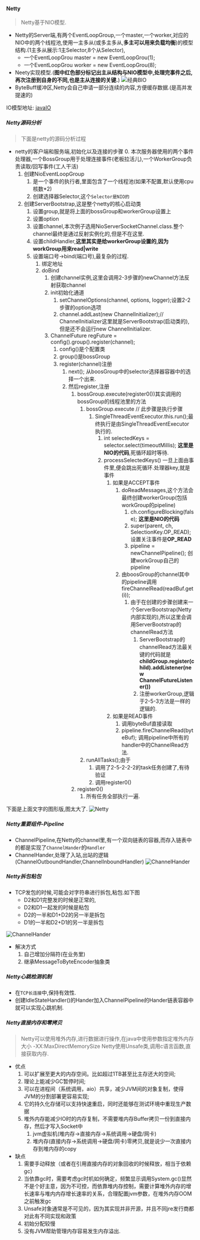 #### Netty
> Netty基于NIO模型.
* Netty的Server端,有两个EventLoopGroup,一个master,一个worker,对应的NIO中的两个线程池,使用一主多从(或多主多从,**多主可以用来负载均衡**)的模型结构.(1主多从展示:1主Selector,8个从Selector),
  * 一个EventLoopGrou master = new EventLoopGrou(1);
  * 一个EventLoopGrou worker = new EventLoopGrou(8);
* Neety实现模型.(**图中红色部分标记出主从结构与NIO模型中,处理完事件之后,再次注册到自身的不同,也是主从连接的关键.**)
![经典BIO](../../../Images/programming/component/netty/netty模型.png)
* ByteBuff缓冲区,Netty会自己申请一部分连续的内容,方便缓存数据.(是高并发提速的)

IO模型地址:
[javaIO](../../Java/base/JavaIO.md)

##### Netty源码分析
> 下面是netty的源码分析过程
* netty的客户端和服务端,初始化以及连接的步骤
  0. 本次服务器使用的两个事件处理器,一个BossGroup用于处理连接事件(老板拉活儿),一个WorkerGroup负责读取/回写事件(工人干活)
  1. 创建NioEventLoopGroup
     1. 是一个事件的执行者,里面包含了一个线程池(如果不配置,默认使用cpu核数*2)
     2. 创建选择器Selector,这个`Selector是NIO的`
  2. 创建ServerBootstrap,这是整个netty的核心启动类
     1. 设置group,就是将上面的bossGroup和workerGroup设置上
     2. 设置option
     3. 设置channel,本次例子选用NioServerSocketChannel.class.整个channel最终是通过反射实例化的,但是不在这里.
     4. 设置childHandler,**这里其实是给workerGroup设置的,因为workGroup用来read|write**
     5. 设置端口号->bind(端口号),最复杂的过程.
        1. 绑定地址
        2. doBind
           1. 创建channel实例,这里会调用2-3步骤的newChannel方法反射获取channel
           2. init初始化通道
              1. setChannelOptions(channel, options, logger);设置2-2步骤的option选项
              2. channel.addLast(new ChannelInitializer);// ChannelInitializer这里就是ServerBootstrap(启动类的),但是还不会运行new ChannelInitializer.
           3. ChannelFuture regFuture = config().group().register(channel);
              1. config()是个配置类
              2. group()是bossGroup
              3. register(channel)注册
                 1. next(); 从boosGroup中的selector选择器容器中的选择一个出来.
                 2. 然后register,注册
                    1. bossGroup.execute(register0())其实调用的bossGroup的线程池里的方法
                       1. bossGroup.execute // 此步骤是执行步骤
                          1. SingleThreadEventExecutor.this.run();最终执行是由SingleThreadEventExecutor执行的.
                             1. int selectedKeys = selector.select(timeoutMillis); **这里是NIO的代码**,死循环超时等待.
                             2. processSelectedKeys() 一旦上面由事件里,便会跳出死循环.处理器key,就是事件
                                1. 如果是ACCEPT事件
                                   1. doReadMessages,这个方法会最终创建workerGroup(包括workGroup的pipeline)
                                      1. ch.configureBlocking(false); **这里是NIO的代码**
                                      2. super(parent, ch, SelectionKey.OP_READ); 设置关注事件是**OP_READ**
                                      3. pipeline = newChannelPipeline(); 创建workGroup自己的pipeline
                                   2. 由boosGroup的channel其中的pipeline调用fireChannelRead(readBuf.get(i));
                                      1. 由于在创建的步骤创建来一个ServerBootstrap(Netty内部实现的),所以这里会调用ServerBootstrap的channelRead方法
                                         1. ServerBootstrap的channelRead方法最关键的代码就是**childGroup.register(child).addListener(new ChannelFutureListener())**
                                         2. 注册workerGroup,逻辑于2-5-3方法是一样的逻辑的.
                                2. 如果是READ事件
                                   1. 调用byteBuf直接读取
                                   2. pipeline.fireChannelRead(byteBuf); 调用pipeline中所有的handler中的ChannelRead方法.
                       2. runAllTasks();由于
                          1. 调用了2-5-2-2-2的task任务创建了,有待验证
                          2. 调用register0()
                    2. register0()
                       1. 所有任务全部执行一遍.
                       
下面是上面文字的图形版,图太大了.
![Netty](../../../Images/programming/component/netty/Netty-源码.png)
   

##### Netty重要组件-Pipeline
* ChannelPipeline,在Netty的channel里,有一个双向链表的容器,而存入链表中的都是实现了`ChannelHander`的`Handler`
* ChannelHander,处理了入站,出站的逻辑(ChannelOutboundHandler,ChannelInboundHandler)
![ChannelHander](../../../Images/programming/component/netty/Netty中Channel.png)

##### Netty拆包粘包
* TCP发包的时候,可能会对字符串进行拆包,粘包.如下图
  * D2和D1完整发的时候是正常的,
  * D2和D1一起发的时候是粘包
  * D2的一半和D1+D2的另一半是拆包
  * D1的一半和D2+D1的另一半是拆包

![ChannelHander](../../../Images/programming/component/netty/netty粘包拆包.png)
* 解决方式
  1. 自己增加分隔符(在业务里)
  2. 继承MessageToByteEncoder抽象类

##### Netty心跳检测机制
* 在`TCP长连接`中,保持有效性.
* 创建IdleStateHandler()的Hander加入ChannelPipeline的Hander链表容器中就可以实现心跳机制.


##### Netty直接内存和零拷贝
> Netty可以使用堆外内存,进行数据进行操作,在java中使用参数指定堆外内存大小 -XX:MaxDirectMemorySize
> Netty使用Unsafe类,调用c语言函数,直接获取内存.

* 优点
  1. 可以扩展至更大的内存空间。比如超过1TB甚至比主存还大的空间;
  2. 理论上能减少GC暂停时间;
  3. 可以在进程间（系统调用，aio）共享，减少JVM间的对象复制，使得JVM的分割部署更容易实现;
  4. 它的持久化存储可以支持快速重启，同时还能够在测试环境中重现生产数据
  5. 堆外内存能减少IO时的内存复制，不需要堆内存Buffer拷贝一份到直接内存，然后才写入Socket中
     1. jvm虚拟机(堆内存->直接内存->系统调用->硬盘/网卡)
     2. 堆内存(直接内存->系统调用->硬盘/网卡)零拷贝,就是说少一次直接内存到堆内存的copy
* 缺点 
  1. 需要手动释放（或者在引用直接内存的对象回收的时候释放，相当于依赖gc）
  2. 当依靠gc时，需要考虑gc时机如何确定，频繁显示调用System.gc()显然不是个好主意，因为不可控，而依靠堆内存控制，需要计算堆外内存的增长速率与堆内内存增长速率的关系，合理配置jvm参数，在堆外内存OOM之前触发gc
  3. Unsafe对象通常是不可见的，因为其实现并非开源，并且不同jre发行商都对此有不同实现和政策
  4. 初始分配较慢
  5. 没有JVM帮助管理内存容易发生内存溢出.